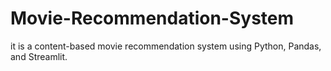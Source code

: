 # Movie-Recommendation-System
it is a content-based movie recommendation system using Python, Pandas, and Streamlit.
